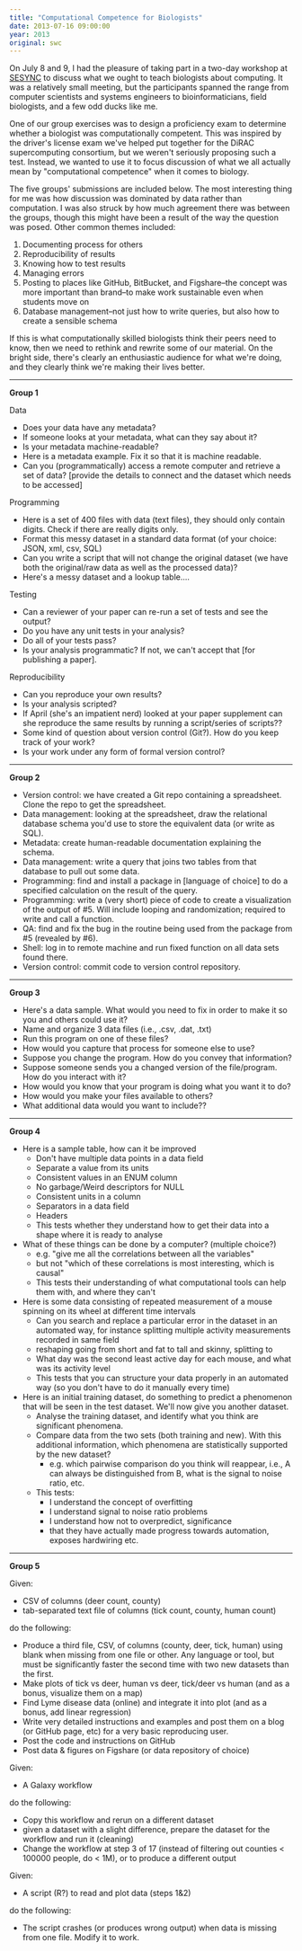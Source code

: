```yaml
---
title: "Computational Competence for Biologists"
date: 2013-07-16 09:00:00
year: 2013
original: swc
---
```

<p>
  On July 8 and 9,
  I had the pleasure of taking part in a two-day workshop at <a href="http://www.sesync.org/">SESYNC</a>
  to discuss what we ought to teach biologists about computing.
  It was a relatively small meeting,
  but the participants spanned the range from computer scientists and systems engineers
  to bioinformaticians,
  field biologists,
  and a few odd ducks like me.
</p>
<p>
  One of our group exercises was to design a proficiency exam
  to determine whether a biologist was computationally competent.
  This was inspired by the driver's license exam
  we've helped put together for the DiRAC supercomputing consortium,
  but we weren't seriously proposing such a test.
  Instead,
  we wanted to use it to focus discussion
  of what we all actually mean by "computational competence"
  when it comes to biology.
</p>
<p>
  The five groups' submissions are included below.
  The most interesting thing for me was how discussion was dominated by data
  rather than computation.
  I was also struck by how much agreement there was between the groups,
  though this might have been a result of the way the question was posed.
  Other common themes included:
</p>
<ol>
  <li>Documenting process for others</li>
  <li>Reproducibility of results</li>
  <li>Knowing how to test results</li>
  <li>Managing errors</li>
  <li>Posting to places like GitHub, BitBucket, and Figshare–the concept was more important than brand–to make work sustainable even when students move on</li>
  <li>Database management–not just how to write queries, but also how to create a sensible schema</li>
</ol>
<p>
  If this is what computationally skilled biologists think their peers need to know,
  then we need to rethink and rewrite some of our material.
  On the bright side,
  there's clearly an enthusiastic audience for what we're doing,
  and they clearly think we're making their lives better.
</p>
<hr/>
<p><strong>Group 1</strong></p>
<p>Data</p>
<ul>
  <li>Does your data have any metadata?</li>
  <li>If someone looks at your metadata, what can they say about it?</li>
  <li>Is your metadata machine-readable?</li>
  <li>Here is a metadata example. Fix it so that it is machine readable.</li>
  <li>Can you (programmatically) access a remote computer and retrieve a set of data? [provide the details to connect and the dataset which needs to be accessed]</li>
</ul>
<p>Programming</p>
<ul>
  <li>Here is a set of 400 files with data (text files), they should only contain digits. Check if there are really digits only.</li>
  <li>Format this messy dataset in a standard data format (of your choice: JSON, xml, csv, SQL)</li>
  <li>Can you write a script that will not change the original dataset (we have both the original/raw data as well as the processed data)?</li>
  <li>Here's a messy dataset and a lookup table....</li>
</ul>
<p>Testing</p>
<ul>
  <li>Can a reviewer of your paper can re-run a set of tests and see the output?</li>
  <li>Do you have any unit tests in your analysis?</li>
  <li>Do all of your tests pass?</li>
  <li>Is your analysis programmatic? If not, we can't accept that [for publishing a paper].</li>
</ul>
<p>Reproducibility</p>
<ul>
  <li>Can you reproduce your own results?</li>
  <li>Is your analysis scripted?</li>
  <li>If April (she's an impatient nerd) looked at your paper supplement can she reproduce the same results by running a script/series of scripts??</li>
  <li>Some kind of question about version control (Git?). How do you keep track of your work?</li>
  <li>Is your work under any form of formal version control?</li>
</ul>
<hr/>
<p><strong>Group 2</strong></p>
<ul>
  <li>Version control: we have created a Git repo containing a spreadsheet. Clone the repo to get the spreadsheet.</li>
  <li>Data management: looking at the spreadsheet, draw the relational database schema you'd use to store the equivalent data (or write as SQL).</li>
  <li>Metadata: create human-readable documentation explaining the schema.</li>
  <li>Data management: write a query that joins two tables from that database to pull out some data.</li>
  <li>Programming: find and install a package in [language of choice] to do a specified calculation on the result of the query.</li>
  <li>Programming: write a (very short) piece of code to create a visualization of the output of #5. Will include looping and randomization; required to write and call a function.</li>
  <li>QA: find and fix the bug in the routine being used from the package from #5 (revealed by #6).</li>
  <li>Shell: log in to remote machine and run fixed function on all data sets found there.</li>
  <li>Version control: commit code to version control repository.</li>
</ul>
<hr/>
<p><strong>Group 3</strong></p>
<ul>
  <li>Here's a data sample. What would you need to fix in order to make it so you and others could use it?</li>
  <li>Name and organize 3 data files (i.e., .csv, .dat, .txt)</li>
  <li>Run this program on one of these files?</li>
  <li>How would you capture that process for someone else to use?</li>
  <li>Suppose you change the program. How do you convey that information?</li>
  <li>Suppose someone sends you a changed version of the file/program. How do you interact with it?</li>
  <li>How would you know that your program is doing what you want it to do?</li>
  <li>How would you make your files available to others?</li>
  <li>What additional data would you want to include??</li>
</ul>
<hr/>
<p><strong>Group 4</strong></p>
<ul>
  <li>Here is a sample table, how can it be improved
    <ul>
      <li>Don't have multiple data points in a data field</li>
      <li>Separate a value from its units</li>
      <li>Consistent values in an ENUM column</li>
      <li>No garbage/Weird descriptors for NULL</li>
      <li>Consistent units in a column</li>
      <li>Separators in a data field</li>
      <li>Headers</li>
      <li>This tests whether they understand how to get their data into a shape where it is ready to analyse</li>
    </ul>
  </li>
  <li>What of these things can be done by a computer? (multiple choice?)
    <ul>
      <li>e.g. "give me all the correlations between all the variables"</li>
      <li>but not "which of these correlations is most interesting, which is causal"</li>
      <li>This tests their understanding of what computational tools can help them with, and where they can't</li>
    </ul>
  </li>
  <li>Here is some data consisting of repeated measurement of a mouse spinning on its wheel at different time intervals
    <ul>
      <li>Can you search and replace a particular error in the dataset in an automated way, for instance splitting multiple activity measurements recorded in same field</li>
      <li>reshaping going from short and fat to tall and skinny, splitting to</li>
      <li>What day was the second least active day for each mouse, and what was its activity level</li>
      <li>This tests that you can structure your data properly in an automated way (so you don't have to do it manually every time)</li>
    </ul>
  </li>
  <li>Here is an initial training dataset, do something to predict a phenomenon that will be seen in the test dataset. We'll now give you another dataset.
    <ul>
      <li>Analyse the training dataset, and identify what you think are significant phenomena.</li>
      <li>Compare data from the two sets (both training and new). With this additional information, which phenomena are statistically supported by the new dataset?
	<ul>
	  <li>e.g. which pairwise comparison do you think will reappear, i.e., A can always be distinguished from B, what is the signal to noise ratio, etc.</li>
	</ul>
      </li>
      <li>This tests:
	<ul>
	  <li>I understand the concept of overfitting</li>
	  <li>I understand signal to noise ratio problems</li>
	  <li>I understand how not to overpredict, significance</li>
	  <li>that they have actually made progress towards automation, exposes hardwiring etc.</li>
	</ul>
      </li>
    </ul>
  </li>
</ul>
<hr/>
<p><strong>Group 5</strong></p>
<p>Given:</p>
<ul>
  <li>CSV of columns (deer count, county)</li>
  <li>tab-separated text file of columns (tick count, county, human count)</li>
</ul>
<p>do the following:</p>
<ul>
  <li>Produce a third file, CSV, of columns (county, deer, tick, human) using blank when missing from one file or other. Any language or tool, but must be significantly faster the second time with two new datasets than the first.</li>
  <li>Make plots of tick vs deer, human vs deer, tick/deer vs human (and as a bonus, visualize them on a map)</li>
  <li>Find Lyme disease data (online) and integrate it into plot (and as a bonus, add linear regression)</li>
  <li>Write very detailed instructions and examples and post them on a blog (or GitHub page, etc) for a very basic reproducing user.</li>
  <li>Post the code and instructions on GitHub</li>
  <li>Post data &amp; figures on Figshare (or data repository of choice)</li>
</ul>
<p>Given:</p>
<ul>
  <li>A Galaxy workflow</li>
</ul>
<p>do the following:</p>
<ul>
  <li>Copy this workflow and rerun on a different dataset</li>
  <li>given a dataset with a slight difference, prepare the dataset for the workflow and run it (cleaning)</li>
  <li>Change the workflow at step 3 of 17 (instead of filtering out counties &lt; 100000 people, do &lt; 1M), or to produce a different output</li>
</ul>
<p>Given:</p>
<ul>
  <li>A script (R?) to read and plot data (steps 1&amp;2)</li>
</ul>
<p>do the following:</p>
<ul>
  <li>The script crashes (or produces wrong output) when data is missing from one file. Modify it to work.</li>
</ul>
